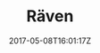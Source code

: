 ---
title: "Räven"
site_link: "http://www.ravenab.se/"
description: "Have many years of developing using the game engine Unity."
location: "Gothenburg"
active: true
active_from: "2006-01-01"
active_to: ""
tags: []
date: "2017-05-08T16:01:17Z"
---